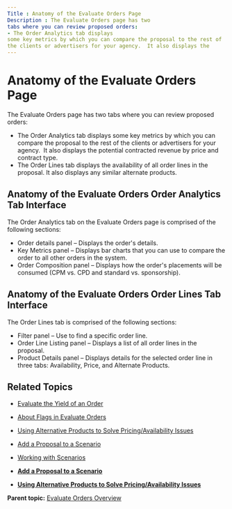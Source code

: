 ```yaml
---
Title : Anatomy of the Evaluate Orders Page
Description : The Evaluate Orders page has two
tabs where you can review proposed orders:
- The Order Analytics tab displays
some key metrics by which you can compare the proposal to the rest of
the clients or advertisers for your agency.  It also displays the
---
```



# Anatomy of the Evaluate Orders Page



The Evaluate Orders page has two
tabs where you can review proposed orders:

- The Order Analytics tab displays
  some key metrics by which you can compare the proposal to the rest of
  the clients or advertisers for your agency.  It also displays the
  potential contracted revenue by price and contract type.
- The Order Lines tab displays the
  availability of all order lines in the proposal. It also displays any
  similar alternate products. 



## Anatomy of the Evaluate Orders Order Analytics Tab Interface

The Order Analytics tab on
the Evaluate Orders page is
comprised of the following sections:

- Order details panel – Displays the order's details.
- Key Metrics panel – Displays bar charts that you can use to compare
  the order to all other orders in the system.
- Order Composition panel – Displays how the order's placements will be
  consumed (CPM vs. CPD and standard vs. sponsorship).



<div id="ID-00002315__section_ivt_zcw_mwb" >

## Anatomy of the Evaluate Orders Order Lines Tab Interface

The Order Lines tab is comprised of
the following sections:

- Filter panel – Use to find a specific order line.
- Order Line Listing panel – Displays a list of all order lines in the
  proposal. 
- Product Details panel – Displays details for the selected order line
  in three tabs: Availability, Price, and Alternate Products.   



<div id="ID-00002315__section_zvt_zcw_mwb" >

## Related Topics



<div id="ID-00002315__section_kvt_zcw_mwb" >

- <a href="evaluate-the-yield-of-an-order.html" class="xref">Evaluate the
  Yield of an Order</a>
- <a href="about-flags-in-evaluate-orders.html" class="xref">About Flags
  in Evaluate Orders</a>
- <a
  href="using-alternative-products-to-solve-pricing-availability-issues.html"
  class="xref">Using Alternative Products to Solve Pricing/Availability
  Issues</a>
- <a href="add-a-proposal-to-a-scenario.html" class="xref">Add a Proposal
  to a Scenario</a>
- <a href="working-with-scenarios-overview.html" class="xref">Working with
  Scenarios</a>  
    





- **[Add a Proposal to a
  Scenario](../topics/add-a-proposal-to-a-scenario.html)**  
- **[Using Alternative Products to Solve Pricing/Availability
  Issues](../topics/using-alternative-products-to-solve-pricing-availability-issues.html)**  

<div class="familylinks">

<div class="parentlink">

**Parent topic:**
<a href="../topics/evaluate-orders-overview.html" class="link">Evaluate
Orders Overview</a>






